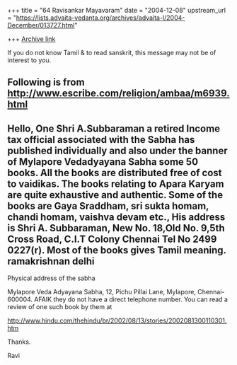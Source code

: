 +++
title = "64 Ravisankar Mayavaram"
date = "2004-12-08"
upstream_url = "https://lists.advaita-vedanta.org/archives/advaita-l/2004-December/013727.html"

+++
[Archive link](https://lists.advaita-vedanta.org/archives/advaita-l/2004-December/013727.html)

If you do not know Tamil &  to read sanskrit, this message may not be
of interest to you.

Following is from http://www.escribe.com/religion/ambaa/m6939.html
----------------------
Hello,
One Shri A.Subbaraman a retired Income tax official associated with 
the Sabha has published individually and also under the banner of 
Mylapore Vedadyayana Sabha some 50 books. All the books are 
distributed free of cost to vaidikas. The books relating to Apara 
Karyam are quite exhaustive and authentic. Some of the books are 
Gaya Sraddham, sri sukta homam, chandi homam, vaishva devam etc., 
His address is Shri A. Subbaraman, New No. 18,Old No. 9,5th Cross 
Road, C.I.T Colony Chennai Tel No 2499 0227(r). Most of the books 
gives Tamil meaning.
ramakrishnan
delhi
---------------------

Physical address of the sabha

Mylapore Veda Adyayana Sabha, 12, Pichu Pillai Lane, Mylapore,
Chennai-600004. AFAIK they do not have a direct telephone number.  You
can read a review of one such book by them at

http://www.hindu.com/thehindu/br/2002/08/13/stories/2002081300110301.htm

Thanks.

Ravi

